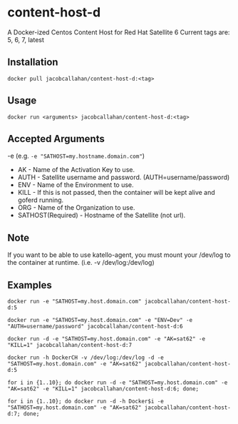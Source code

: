 # content-host-d
A Docker-ized Centos Content Host for Red Hat Satellite 6
Current tags are: 5, 6, 7, latest

Installation
------------
```docker pull jacobcallahan/content-host-d:<tag>```

Usage
-----
```docker run <arguments> jacobcallahan/content-host-d:<tag>```

Accepted Arguments
------------------
-e  (e.g. ```-e "SATHOST=my.hostname.domain.com"```)
 * AK - Name of the Activation Key to use.
 * AUTH - Satellite username and password. (AUTH=username/password)
 * ENV - Name of the Environment to use.
 * KILL - If this is not passed, then the container will be kept alive and goferd running.
 * ORG - Name of the Organization to use.
 * SATHOST(Required) - Hostname of the Satellite (not url).

Note
----
If you want to be able to use katello-agent, you must mount your /dev/log to the container at runtime. (i.e. -v /dev/log:/dev/log)

Examples
--------
```docker run -e "SATHOST=my.host.domain.com" jacobcallahan/content-host-d:5```

```docker run -e "SATHOST=my.host.domain.com" -e "ENV=Dev" -e "AUTH=username/password" jacobcallahan/content-host-d:6```

```docker run -d -e "SATHOST=my.host.domain.com" -e "AK=sat62" -e "KILL=1" jacobcallahan/content-host-d:7```

```docker run -h DockerCH -v /dev/log:/dev/log -d -e "SATHOST=my.host.domain.com" -e "AK=sat62" jacobcallahan/content-host-d:5```

```for i in {1..10}; do docker run -d -e "SATHOST=my.host.domain.com" -e "AK=sat62" -e "KILL=1" jacobcallahan/content-host-d:6; done;```

```for i in {1..10}; do docker run -d -h Docker$i -e "SATHOST=my.host.domain.com" -e "AK=sat62" jacobcallahan/content-host-d:7; done;```